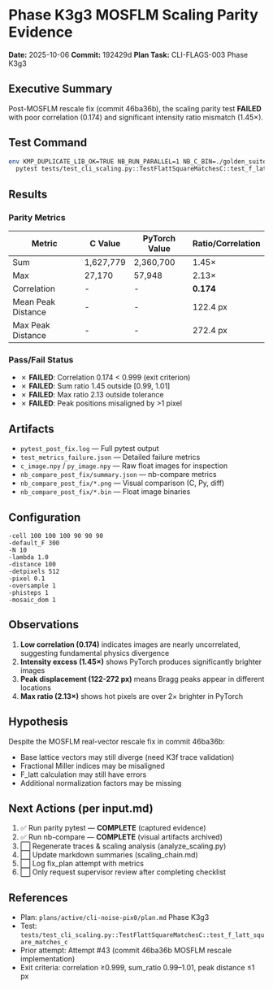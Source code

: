 # Phase K3g3 MOSFLM Scaling Parity Evidence

**Date:** 2025-10-06
**Commit:** 192429d
**Plan Task:** CLI-FLAGS-003 Phase K3g3

## Executive Summary

Post-MOSFLM rescale fix (commit 46ba36b), the scaling parity test **FAILED** with poor correlation (0.174) and significant intensity ratio mismatch (1.45×).

## Test Command

```bash
env KMP_DUPLICATE_LIB_OK=TRUE NB_RUN_PARALLEL=1 NB_C_BIN=./golden_suite_generator/nanoBragg \
  pytest tests/test_cli_scaling.py::TestFlattSquareMatchesC::test_f_latt_square_matches_c -v
```

## Results

### Parity Metrics

| Metric | C Value | PyTorch Value | Ratio/Correlation |
|--------|---------|---------------|-------------------|
| Sum | 1,627,779 | 2,360,700 | 1.45× |
| Max | 27,170 | 57,948 | 2.13× |
| Correlation | - | - | **0.174** |
| Mean Peak Distance | - | - | 122.4 px |
| Max Peak Distance | - | - | 272.4 px |

### Pass/Fail Status

- ✗ **FAILED**: Correlation 0.174 < 0.999 (exit criterion)
- ✗ **FAILED**: Sum ratio 1.45 outside [0.99, 1.01]
- ✗ **FAILED**: Max ratio 2.13 outside tolerance
- ✗ **FAILED**: Peak positions misaligned by >1 pixel

## Artifacts

- `pytest_post_fix.log` — Full pytest output
- `test_metrics_failure.json` — Detailed failure metrics
- `c_image.npy` / `py_image.npy` — Raw float images for inspection
- `nb_compare_post_fix/summary.json` — nb-compare metrics
- `nb_compare_post_fix/*.png` — Visual comparison (C, Py, diff)
- `nb_compare_post_fix/*.bin` — Float image binaries

## Configuration

```
-cell 100 100 100 90 90 90
-default_F 300
-N 10
-lambda 1.0
-distance 100
-detpixels 512
-pixel 0.1
-oversample 1
-phisteps 1
-mosaic_dom 1
```

## Observations

1. **Low correlation (0.174)** indicates images are nearly uncorrelated, suggesting fundamental physics divergence
2. **Intensity excess (1.45×)** shows PyTorch produces significantly brighter images
3. **Peak displacement (122-272 px)** means Bragg peaks appear in different locations
4. **Max ratio (2.13×)** shows hot pixels are over 2× brighter in PyTorch

## Hypothesis

Despite the MOSFLM real-vector rescale fix in commit 46ba36b:
- Base lattice vectors may still diverge (need K3f trace validation)
- Fractional Miller indices may be misaligned
- F_latt calculation may still have errors
- Additional normalization factors may be missing

## Next Actions (per input.md)

1. ✅ Run parity pytest — **COMPLETE** (captured evidence)
2. ✅ Run nb-compare — **COMPLETE** (visual artifacts archived)
3. ⬜ Regenerate traces & scaling analysis (analyze_scaling.py)
4. ⬜ Update markdown summaries (scaling_chain.md)
5. ⬜ Log fix_plan attempt with metrics
6. ⬜ Only request supervisor review after completing checklist

## References

- Plan: `plans/active/cli-noise-pix0/plan.md` Phase K3g3
- Test: `tests/test_cli_scaling.py::TestFlattSquareMatchesC::test_f_latt_square_matches_c`
- Prior attempt: Attempt #43 (commit 46ba36b MOSFLM rescale implementation)
- Exit criteria: correlation ≥0.999, sum_ratio 0.99–1.01, peak distance ≤1 px

